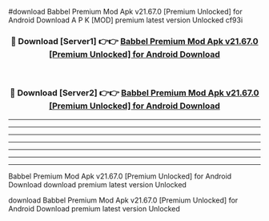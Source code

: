#download Babbel Premium Mod Apk v21.67.0 [Premium Unlocked] for Android Download A P K [MOD] premium latest version Unlocked cf93i 



<div align="center">
<h3>🔴 Download [Server1] 👉👉 <a href="https://apkdownload-94cd0.web.app/">Babbel Premium Mod Apk v21.67.0 [Premium Unlocked] for Android Download</a></h3><br>

<h3>🔴 Download [Server2] 👉👉 <a href="https://apkdownload-94cd0.web.app/">Babbel Premium Mod Apk v21.67.0 [Premium Unlocked] for Android Download</a></h3>
</div>





----------------------------------------------------------

----------------------------------------------------------

----------------------------------------------------------

----------------------------------------------------------

----------------------------------------------------------

----------------------------------------------------------

----------------------------------------------------------

Babbel Premium Mod Apk v21.67.0 [Premium Unlocked] for Android Download download premium latest version Unlocked

download Babbel Premium Mod Apk v21.67.0 [Premium Unlocked] for Android Download premium latest version Unlocked
